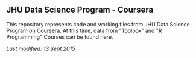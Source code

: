 ## JHU Data Science Program - Coursera

This repository represents code and working files from JHU Data Science Program on Coursera.  At this time, data from "Toolbox" and "R Programming" Courses can be found here.

*Last modified: 13 Sept 2015*
